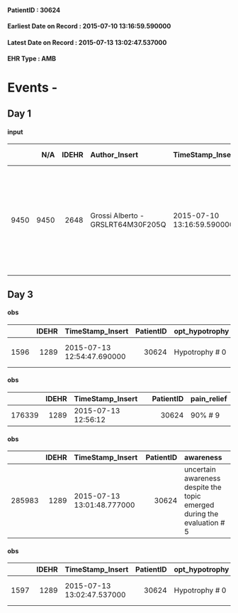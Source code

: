 
#### PatientID : 30624
#### Earliest Date on Record : 2015-07-10 13:16:59.590000
#### Latest Date on Record : 2015-07-13 13:02:47.537000
#### EHR Type : AMB

# Events - 

## Day 1

#### input
|      |    N/A |   IDEHR | Author_Insert                     | TimeStamp_Insert           | EHRType   |   PatientID |   IDDigitalSignDocument | persone_vicine   |   Unnamed: 0_x.1 |   IDANAMNESI_SOCIALE | Patient   | FamigliaAltro   | Paziente_T   | FamigliaAltro_T   |   Non_Rilevabile_x.1 | Note_Non_Rilevabile_x.1   | opt_Problemi   | chk_contr_sintomi   | opt_paziente_a   | opt_famiglia_a   | opt_adeguatezza   | opt_paziente_solo   | ds_note_con                                                                                                                                           | opt_presente_assente   | Caregiver_principale   | opt_capacita         | opt_risorse_ec   | opt_paziente_ad   | opt_caregiver_ad   | opt_inv_civile   | Needs               | Domestic partnership   | Fragility   |
|-----:|-------:|--------:|:----------------------------------|:---------------------------|:----------|------------:|------------------------:|:-----------------|-----------------:|---------------------:|:----------|:----------------|:-------------|:------------------|---------------------:|:--------------------------|:---------------|:--------------------|:-----------------|:-----------------|:------------------|:--------------------|:------------------------------------------------------------------------------------------------------------------------------------------------------|:-----------------------|:-----------------------|:---------------------|:-----------------|:------------------|:-------------------|:-----------------|:--------------------|:-----------------------|:------------|
| 9450 |   9450 |    2648 | Grossi Alberto - GRSLRT64M30F205Q | 2015-07-10 13:16:59.590000 | AMB       |       30624 |                  100828 | N/A              |             1139 |                  739 | Si#1      | Si#1            | No#0         | Si#1              |                    0 | NR                        | No#0           | controllo sintomi#0 | Congruenti#1     | Congruenti#1     | No#0              | No#0                | vive con la moglie probabilmente anche lei malata oncologica e la figlia non si sente in grado di gestire la fase finale dell'assistenza al domicilio | Presente#1             | daughter               | Non incrementabile#2 | Da valutare#2    | Totale#2          | Totale#2           | Si#1             | Clinici#0;Sociali#1 | Coniuge/Convivente#0   | fisica#1    |


## Day 3

#### obs
|      |   IDEHR | TimeStamp_Insert           |   PatientID | opt_hypotrophy   | chk_eloquence   | anorexia     | asthenia     | dyspnoea                  | body_temp    | agitation_behavior_freq   | mood                | cognitive_state       |
|-----:|--------:|:---------------------------|------------:|:-----------------|:----------------|:-------------|:-------------|:--------------------------|:-------------|:--------------------------|:--------------------|:----------------------|
| 1596 |    1289 | 2015-07-13 12:54:47.690000 |       30624 | Hypotrophy # 0   | dysarthria # 4  | Anorexia # 0 | Moderate # 2 | applicant mild strain # 6 | Apyrexia # 0 | agitated at night # 3     | demoralization # 03 | confused at times 0 # |

#### obs
|        |   IDEHR | TimeStamp_Insert    |   PatientID | pain_relief   |
|-------:|--------:|:--------------------|------------:|:--------------|
| 176339 |    1289 | 2015-07-13 12:56:12 |       30624 | 90% # 9       |

#### obs
|        |   IDEHR | TimeStamp_Insert           |   PatientID | awareness                                                               |
|-------:|--------:|:---------------------------|------------:|:------------------------------------------------------------------------|
| 285983 |    1289 | 2015-07-13 13:01:48.777000 |       30624 | uncertain awareness despite the topic emerged during the evaluation # 5 |

#### obs
|      |   IDEHR | TimeStamp_Insert           |   PatientID | opt_hypotrophy   | chk_eloquence   | anorexia     | asthenia     | dyspnoea                  | body_temp    | agitation_behavior_freq   | mood                | cognitive_state       |
|-----:|--------:|:---------------------------|------------:|:-----------------|:----------------|:-------------|:-------------|:--------------------------|:-------------|:--------------------------|:--------------------|:----------------------|
| 1597 |    1289 | 2015-07-13 13:02:47.537000 |       30624 | Hypotrophy # 0   | dysarthria # 4  | Anorexia # 0 | Moderate # 2 | applicant mild strain # 6 | Apyrexia # 0 | agitated at night # 3     | demoralization # 03 | confused at times 0 # |


